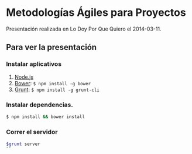 # Metodologías Ágiles para Proyectos
Presentación realizada en Lo Doy Por Que Quiero el 2014-03-11.

## Para ver la presentación

### Instalar aplicativos 
1. [Node.js](http://nodejs.org)
2. [Bower](http://bower.io): `$ npm install -g bower`
3. [Grunt](http://gruntjs.com): `$ npm install -g grunt-cli`

### Instalar dependencias.

```bash
$ npm install && bower install
```

### Correr el servidor
```bash
$grunt server
``
